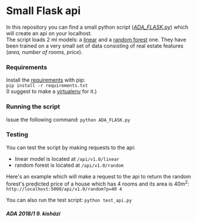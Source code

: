 # Small Flask api
In this repository you can find a small python script ([*ADA_FLASK.py*](ADA_FLASK.py)) which will create an api on your localhost.  
The script loads 2 ml models: a [linear](linear.model) and a [random forest](randomforest.model) one. They have been trained on a very small set of data consisting of real estate features (*area, number of rooms, price*).  

### Requirements
Install the [requirements](requirements.txt) with pip:  
``pip install -r requirements.txt``  
(I suggest to make a [virtualenv](https://virtualenv.pypa.io/en/latest/) for it.)

### Running the script
Issue the following command:
``python ADA_FLASK.py``

### Testing
You can test the script by making requests to the api:  
- linear model is located at ``/api/v1.0/linear``
- random forest is located at ``/api/v1.0/random``

Here's an example which will make a request to the api to return the random forest's predicted price of a house which has 4 rooms and its area is 40m<sup>2</sup>:  
``http://localhost:5000/api/v1.0/random?p=40 4``

You can also run the test script: ``python test_api.py``



##### ADA 2018/1 9. kisházi
